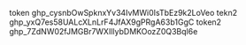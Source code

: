 token 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
tekn2 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
token2 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
